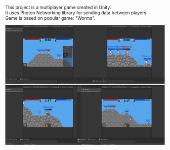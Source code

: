 This project is a multiplayer game created in Unity.  
It uses Photon Networking library for sending data between players.  
Game is based on popular game: "Worms".

![](https://github.com/Martinson1252/Worms_Unity/blob/main/W2.png)
![](https://github.com/Martinson1252/Worms_Unity/blob/main/W1.png)
